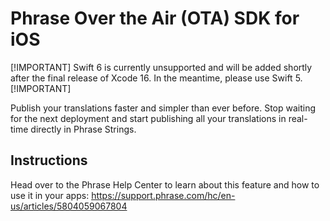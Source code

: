 # Phrase Over the Air (OTA) SDK for iOS

[!IMPORTANT]
Swift 6 is currently unsupported and will be added shortly after the final release of Xcode 16. In the meantime, please use Swift 5.
[!IMPORTANT]

Publish your translations faster and simpler than ever before. Stop waiting for the next deployment and start publishing all your translations in real-time directly in Phrase Strings.

## Instructions

Head over to the Phrase Help Center to learn about this feature and how to use it in your apps: https://support.phrase.com/hc/en-us/articles/5804059067804
